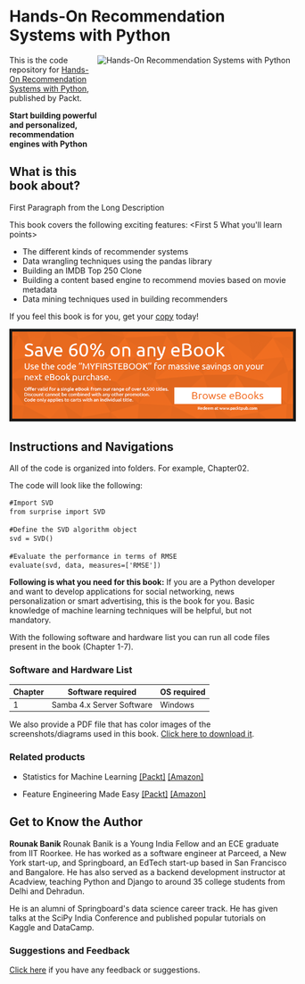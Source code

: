 # Hands-On Recommendation Systems with Python

<a href="https://www.packtpub.com/big-data-and-business-intelligence/hands-recommendation-systems-python?utm_source=github&utm_medium=repository&utm_campaign=9781788993753"><img src="https://d255esdrn735hr.cloudfront.net/sites/default/files/imagecache/ppv4_main_book_cover/B10302_cover_New.png" alt="Hands-On Recommendation Systems with Python" height="256px" align="right"></a>

This is the code repository for [Hands-On Recommendation Systems with Python](https://www.packtpub.com/big-data-and-business-intelligence/hands-recommendation-systems-python?utm_source=github&utm_medium=repository&utm_campaign=9781788993753), published by Packt.

**Start building powerful and personalized, recommendation engines with Python**

## What is this book about?
First Paragraph from the Long Description

This book covers the following exciting features: <First 5 What you'll learn points>
* The different kinds of recommender systems
* Data wrangling techniques using the pandas library
* Building an IMDB Top 250 Clone
* Building a content based engine to recommend movies based on movie metadata
* Data mining techniques used in building recommenders

If you feel this book is for you, get your [copy](https://www.amazon.com/dp/1788993756) today!

<a href="https://www.packtpub.com/?utm_source=github&utm_medium=banner&utm_campaign=GitHubBanner"><img src="https://raw.githubusercontent.com/PacktPublishing/GitHub/master/GitHub.png" 
alt="https://www.packtpub.com/" border="5" /></a>


## Instructions and Navigations
All of the code is organized into folders. For example, Chapter02.

The code will look like the following:
```
#Import SVD
from surprise import SVD

#Define the SVD algorithm object
svd = SVD()

#Evaluate the performance in terms of RMSE
evaluate(svd, data, measures=['RMSE'])
```

**Following is what you need for this book:**
If you are a Python developer and want to develop applications for social networking, news personalization or smart advertising, this is the book for you. Basic knowledge of machine learning techniques will be helpful, but not mandatory.

With the following software and hardware list you can run all code files present in the book (Chapter 1-7).

### Software and Hardware List

| Chapter  | Software required                   | OS required                        |
| -------- | ------------------------------------| -----------------------------------|
| 1        | Samba 4.x Server Software           | Windows                            |



We also provide a PDF file that has color images of the screenshots/diagrams used in this book. [Click here to download it](https://www.packtpub.com/sites/default/files/downloads/HandsOnRecommendationSystemswithPython_ColorImages.pdf).

### Related products
* Statistics for Machine Learning [[Packt]](https://www.packtpub.com/big-data-and-business-intelligence/statistics-machine-learning?utm_source=github&utm_medium=repository&utm_campaign=9781788295758) [[Amazon]](https://www.amazon.com/dp/1788295757)

* Feature Engineering Made Easy [[Packt]](https://www.packtpub.com/big-data-and-business-intelligence/feature-engineering-made-easy?utm_source=github&utm_medium=repository&utm_campaign=9781787287600) [[Amazon]](https://www.amazon.com/dp/1787287602)

## Get to Know the Author
**Rounak Banik**
Rounak Banik is a Young India Fellow and an ECE graduate from IIT Roorkee. He has worked as a software engineer at Parceed, a New York start-up, and Springboard, an EdTech start-up based in San Francisco and Bangalore. He has also served as a backend development instructor at Acadview, teaching Python and Django to around 35 college students from Delhi and Dehradun.

He is an alumni of Springboard's data science career track. He has given talks at the SciPy India Conference and published popular tutorials on Kaggle and DataCamp.

### Suggestions and Feedback
[Click here](https://docs.google.com/forms/d/e/1FAIpQLSdy7dATC6QmEL81FIUuymZ0Wy9vH1jHkvpY57OiMeKGqib_Ow/viewform) if you have any feedback or suggestions.
